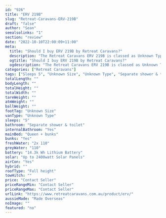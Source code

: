 ```yaml
---
id: "926"
title: "ERV 219B"
slug: "Retreat-Caravans-ERV-219B"
draft: "false"
author: "Sean"
seealsolinks: "1"
section: "review"
date: "2022-10-10T22:00:09+11:00"
meta:
  title: "Should I buy ERV 219B by Retreat Caravans?"
  description: "The Retreat Caravans ERV 219B is classed as Unknown Type, and sleeps 5 people. It is Made Overseas and comes in at Unknown Size. It generally has Separate shower & toilet."
  ogtitle: "Should I buy ERV 219B by Retreat Caravans?"
  ogdescription: "The Retreat Caravans ERV 219B is classed as Unknown Type, and sleeps 5 people. It is Made Overseas and comes in at Unknown Size. It generally has Separate shower & toilet."
categories: ["Retreat Caravans"]
tags: ["Sleeps 5", "Unknown Size", "Unknown Type", "Separate shower & toilet", "Full height", "Price Unknown"]
totalLength: ""
bodyLength: ""
totalHeight: ""
totalWidth: ""
tareWeight: ""
atmWeight: ""
ballWeight: ""
footTag: "Unknown Size"
vanType: "Unknown Type"
sleeps: "5"
bathroom: "Separate shower & toilet"
internalBathroom: "Yes"
mainBed: "Queen + bunks"
bunks: "Yes"
freshWater: "2x 110"
greyWater: "110"
battery: "14.3k Wh Lithium Battery"
solar: "Up to 2400watt Solar Panels"
airCon: "Yes"
hybrid: ""
roofType: "Full height"
towHitch: ""
price: "Contact Seller"
priceRangeMin: "Contact Seller"
priceRangeMax: "Contact Seller"
urlLink: "https://www.retreatcaravans.com.au/product/erv/"
aussieMade: "Made Overseas"
noImage: ""
featured: "no"
---
```

